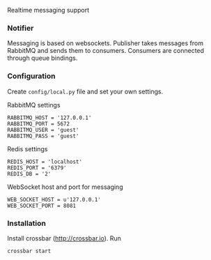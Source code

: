 Realtime messaging support

### Notifier

Messaging is based on websockets.
Publisher takes messages from RabbitMQ and sends them to consumers.
Consumers are connected through queue bindings.

### Configuration

Create `config/local.py` file and set your own settings.

RabbitMQ settings
```
RABBITMQ_HOST = '127.0.0.1'
RABBITMQ_PORT = 5672
RABBITMQ_USER = 'guest'
RABBITMQ_PASS = 'guest'
```

Redis settings
```
REDIS_HOST = 'localhost'
REDIS_PORT = '6379'
REDIS_DB = '2'
```

WebSocket host and port for messaging
```
WEB_SOCKET_HOST = u'127.0.0.1'
WEB_SOCKET_PORT = 8081
```

### Installation

Install crossbar (http://crossbar.io).
Run
```
crossbar start
```
